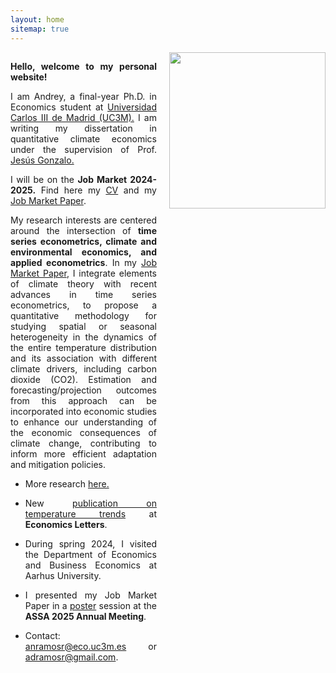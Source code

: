 ```yaml
---
layout: home
sitemap: true
---
```


<style>
  .profile-pic {
    float: right;
    width: 250px; /* Tamaño más pequeño para la imagen en escritorio */
    margin: 0 0 20px 20px; /* Aumentado el espacio vertical y horizontal */
    clear: right; /* Evita que el texto fluya debajo de la imagen */
    align-items: center;
  }

  @media screen and (max-width: 600px) {
    .profile-pic {
      float: none;
      display: block;
      margin: 0 auto 10px auto;
      width: 100%;
      max-width: 300px; /* Tamaño máximo de la imagen en móvil */
    }
  }

  .content {
    overflow: hidden; /* Evita que el texto rodee la imagen */
  }

  .content p,
  .content ul {
    text-align: justify;
  }
</style>

<img class="profile-pic" src="profile.jpg">

<div class="content">
  <p><strong>Hello, welcome to my personal website!</strong></p>
  <p> I am Andrey, a final-year Ph.D. in Economics student at <a href="https://economia.uc3m.es/personal/ramos/" target="_blank">Universidad Carlos III de 
   Madrid (UC3M).</a> I am writing my dissertation in quantitative climate economics under the supervision of Prof. <a href="https://www.eco.uc3m.es/~jgonzalo/" target="_blank">Jesús Gonzalo.</a></p>
  <p>I will be on the <strong>Job Market 2024-2025.</strong> Find here my <a href="CV_AndreyRamos.pdf" target="_blank">CV</a> and my <a href="JMP_AndreyRamos.pdf" target="_blank">Job Market Paper</a>.</p>
  <p>My research interests are centered around the intersection of <strong>time series econometrics, climate and environmental economics, and applied econometrics</strong>. In my <a href="JMP_AndreyRamos.pdf" target="_blank">Job Market Paper</a>, I integrate elements of climate theory with recent advances in time series econometrics, to propose a quantitative methodology for studying spatial or seasonal heterogeneity in the dynamics of the entire temperature distribution and its association with different climate drivers, including carbon dioxide (CO2). Estimation and forecasting/projection outcomes from this approach can be incorporated into economic studies to enhance our understanding of the economic consequences of climate change, contributing to inform more efficient adaptation and mitigation policies.</p>
<p>
<ul><li>More research <a href="https://anramosr.github.io/research/" target="_blank">here.</a> </li></ul>
</p>
<p>
<ul><li>New <a href="https://www.sciencedirect.com/science/article/pii/S0165176524004762?via%3Dihub" target="_blank">publication on temperature trends</a> at <strong>Economics Letters</strong>.</li></ul>
</p>
<p>
<ul><li>During spring 2024, I visited the Department of Economics and Business Economics at Aarhus University.</li></ul>
</p>
<p>
<ul><li> I presented my Job Market Paper in a <a href="poster_JMP.pdf" target="_blank">poster</a> session at the <strong>ASSA 2025 Annual Meeting</strong>.</li></ul>
</p>
<p>
<ul><li>Contact: <a href="mailto:anramosr@eco.uc3m.es">anramosr@eco.uc3m.es</a> or <a href="mailto:adramosr@gmail.com">adramosr@gmail.com</a>.</li></ul>
</p>
</div>
